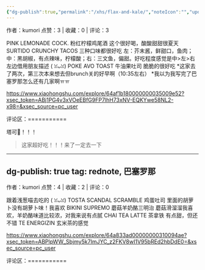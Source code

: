 ```yaml
---
{"dg-publish":true,"permalink":"/xhs/flax-and-kale/","noteIcon":"","updated":"2025-03-17T22:08:57.694+08:00"}
---
```


作者：kumori
点赞：3   |   收藏：0   |   评论：3

PINK LEMONADE COCK. 粉红柠檬鸡尾酒 这个很好喝，酸酸甜甜很夏天
SURTIDO CRUNCHY TACOS 三种口味都很好吃 左：芥末酱，鲜甜口，鱼肉；中：黑胡椒，有点辣味，柠檬酸；右：三文鱼，偏甜。好吃程度感觉是中>左>右 左边借用朋友描述 ( ꈍᴗꈍ)
POKE AVO TOAST 牛油果吐司 脆脆的很好吃
*这家去了两次，第三次本来想去但brunch关的好早啊（10:35左右）
*我以为我写完了巴塞罗那怎么还有几家啊ㅠㅠ

https://www.xiaohongshu.com/explore/64af1b180000000035009e52?xsec_token=ABj1PG4v3xVOeEBfG9FP7lhH73xNV-EQKYwe58NL2-x98=&xsec_source=pc_user

评论区：===========

塔可🌮️！！！

> 这家超好吃！！！来了一定去一下
---
dg-publish: true
tag: rednote, 巴塞罗那
---
作者：kumori
点赞：4   |   收藏：2   |   评论：0

跟着浅葱喵去吃的 ( ꈍᴗꈍ)
TOSTA SCANDAL SCRAMBLE 鸡蛋吐司 里面的胡萝卜没有胡萝卜味！我喜欢
BIKINI SUPREMO 蘑菇羊奶酪三明治 蘑菇滑溜溜我喜欢，羊奶酪味道比较浓，对我来说有点腻
CHAI TEA LATTE 茶拿铁 有点甜，但还不错
TE ENERGIZIN 玄米茶的感觉

https://www.xiaohongshu.com/explore/64a833ad00000000310094ae?xsec_token=ABPlpWW_Sbjmy5k7ImJYC_z2FKV8wI1V95bREd2hbDdE0=&xsec_source=pc_user

评论区：===========


